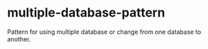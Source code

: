 # multiple-database-pattern
Pattern for using multiple database or change from one database to another.
